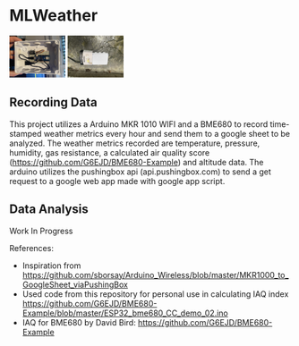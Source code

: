 # MLWeather

<img src='IMG_4512.jpg' width='100'>
<img src='IMG_4513.jpg' width='100'>

## Recording Data

This project utilizes a Arduino MKR 1010 WIFI and a BME680 to record time-stamped weather metrics every hour and send them to a google sheet to be analyzed. The weather metrics recorded are temperature, pressure, humidity, gas resistance, a calculated air quality score (https://github.com/G6EJD/BME680-Example) and altitude data. The arduino utilizes the pushingbox api (api.pushingbox.com) to send a get request to a google web app made with google app script.

## Data Analysis

Work In Progress

References:

- Inspiration from https://github.com/sborsay/Arduino_Wireless/blob/master/MKR1000_to_GoogleSheet_viaPushingBox
- Used code from this repository for personal use in calculating IAQ index https://github.com/G6EJD/BME680-Example/blob/master/ESP32_bme680_CC_demo_02.ino
- IAQ for BME680 by David Bird: https://github.com/G6EJD/BME680-Example
